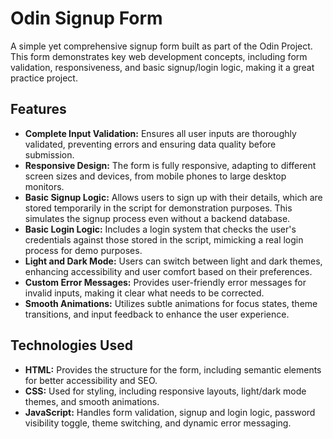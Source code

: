 # Odin Signup Form

A simple yet comprehensive signup form built as part of the Odin Project. This form demonstrates key web development concepts, including form validation, responsiveness, and basic signup/login logic, making it a great practice project.

## Features

- **Complete Input Validation:** Ensures all user inputs are thoroughly validated, preventing errors and ensuring data quality before submission.
- **Responsive Design:** The form is fully responsive, adapting to different screen sizes and devices, from mobile phones to large desktop monitors.
- **Basic Signup Logic:** Allows users to sign up with their details, which are stored temporarily in the script for demonstration purposes. This simulates the signup process even without a backend database.
- **Basic Login Logic:** Includes a login system that checks the user's credentials against those stored in the script, mimicking a real login process for demo purposes.
- **Light and Dark Mode:** Users can switch between light and dark themes, enhancing accessibility and user comfort based on their preferences.
- **Custom Error Messages:** Provides user-friendly error messages for invalid inputs, making it clear what needs to be corrected.
- **Smooth Animations:** Utilizes subtle animations for focus states, theme transitions, and input feedback to enhance the user experience.

## Technologies Used

- **HTML:** Provides the structure for the form, including semantic elements for better accessibility and SEO.
- **CSS:** Used for styling, including responsive layouts, light/dark mode themes, and smooth animations.
- **JavaScript:** Handles form validation, signup and login logic, password visibility toggle, theme switching, and dynamic error messaging.
